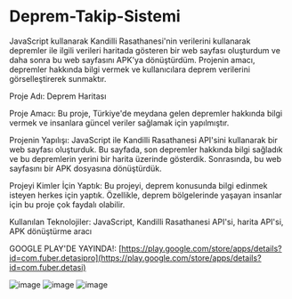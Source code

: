 # Deprem-Takip-Sistemi
JavaScript kullanarak Kandilli Rasathanesi'nin verilerini kullanarak depremler ile ilgili verileri haritada gösteren bir web sayfası oluşturdum ve daha sonra bu web sayfasını APK'ya dönüştürdüm. Projenin amacı, depremler hakkında bilgi vermek ve kullanıcılara deprem verilerini görselleştirerek sunmaktır.


Proje Adı: Deprem Haritası

Proje Amacı: Bu proje, Türkiye'de meydana gelen depremler hakkında bilgi vermek ve insanlara güncel veriler sağlamak için yapılmıştır.

Projenin Yapılışı: JavaScript ile Kandilli Rasathanesi API'sini kullanarak bir web sayfası oluşturduk. Bu sayfada, son depremler hakkında bilgi sağladık ve bu depremlerin yerini bir harita üzerinde gösterdik. Sonrasında, bu web sayfasını bir APK dosyasına dönüştürdük.

Projeyi Kimler İçin Yaptık: Bu projeyi, deprem konusunda bilgi edinmek isteyen herkes için yaptık. Özellikle, deprem bölgelerinde yaşayan insanlar için bu proje çok faydalı olabilir.

Kullanılan Teknolojiler: JavaScript, Kandilli Rasathanesi API'si, harita API'si, APK dönüştürme aracı

GOOGLE PLAY'DE YAYINDA!:
[https://play.google.com/store/apps/details?id=com.fuber.detasipro](https://play.google.com/store/apps/details?id=com.fuber.detasi)

![image](https://user-images.githubusercontent.com/83727951/220172372-17d34b33-53f1-426b-abcc-b571db46ae28.png)
![image](https://user-images.githubusercontent.com/83727951/220172439-5adb03e2-4b36-46f9-a2ab-82d6f7b1a9e4.png)
![image](https://user-images.githubusercontent.com/83727951/220172473-cb633ea9-6514-4911-a38e-5966d55d9be8.png)
